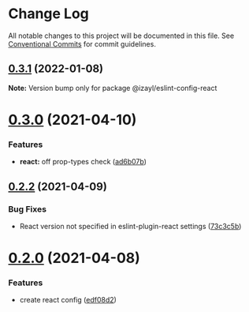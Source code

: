 # Change Log

All notable changes to this project will be documented in this file.
See [Conventional Commits](https://conventionalcommits.org) for commit guidelines.

## [0.3.1](https://github.com/izayl/eslint-config/compare/v0.3.0...v0.3.1) (2022-01-08)

**Note:** Version bump only for package @izayl/eslint-config-react





# [0.3.0](https://github.com/izayl/eslint-config/compare/v0.2.2...v0.3.0) (2021-04-10)


### Features

* **react:** off prop-types check ([ad6b07b](https://github.com/izayl/eslint-config/commit/ad6b07b22c11f31cebd50a9908f3e170c2067ff3))





## [0.2.2](https://github.com/izayl/eslint-config/compare/v0.2.1...v0.2.2) (2021-04-09)


### Bug Fixes

* React version not specified in eslint-plugin-react settings ([73c3c5b](https://github.com/izayl/eslint-config/commit/73c3c5b255aab040e6d6ef0a096a2412b44cebaa))





# [0.2.0](https://github.com/izayl/eslint-config/compare/v0.1.0...v0.2.0) (2021-04-08)


### Features

* create react config ([edf08d2](https://github.com/izayl/eslint-config/commit/edf08d2bc7fcf5d238182a0efd5c5aa2417a044b))
